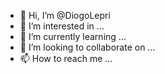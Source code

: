 - 👋 Hi, I’m @DiogoLepri
- 👀 I’m interested in ...
- 🌱 I’m currently learning ...
- 💞️ I’m looking to collaborate on ...
- 📫 How to reach me ...

<!---
DiogoLepri/DiogoLepri is a ✨ special ✨ repository because its `README.md` (this file) appears on your GitHub profile.
You can click the Preview link to take a look at your changes.
--->
